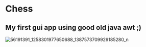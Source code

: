 # Chess

## My first gui app using good old java awt ;)

![56191391_1258301977650688_1387573709929185280_n](https://user-images.githubusercontent.com/31375809/55584349-4afc5200-5724-11e9-8b3e-673b575776ce.png)
